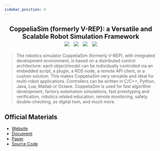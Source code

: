 ```yaml
---
sidebar_position: 4
---
```


<h2 align="center">
  <b>CoppeliaSim (formerly V-REP): a Versatile and Scalable Robot Simulation Framework</b>

<div align="center">
    <a href="https://www.coppeliarobotics.com/" target="_blank"><img src="https://img.shields.io/badge/Website-CoppeliaSim-red"></img></a>
    &nbsp;
    <a href="https://www.coppeliarobotics.com/helpFiles/index.html" target="_blank"><img src="https://img.shields.io/badge/Doc-CoppeliaSim-blue"></img></a>
    &nbsp;
    <a href="https://ieeexplore.ieee.org/document/6696520" target="_blank"><img src="https://img.shields.io/badge/Paper-IEEE-green"></img></a>
    &nbsp;
    <a href="https://github.com/CoppeliaRobotics/CoppeliaSimLib" target="_blank"><img src="https://img.shields.io/badge/Source-Code-purple"></img></a>
</div>
</h2>

> The robotics simulator CoppeliaSim (formerly V-REP), with integrated development environment, is based on a distributed control architecture: each object/model can be individually controlled via an embedded script, a plugin, a ROS node, a remote API client, or a custom solution. This makes CoppeliaSim very versatile and ideal for multi-robot applications. Controllers can be written in C/C++, Python, Java, Lua, Matlab or Octave. CoppeliaSim is used for fast algorithm development, factory automation simulations, fast prototyping and verification, robotics related education, remote monitoring, safety double-checking, as digital twin, and much more.

## Official Materials
- [Website](https://www.coppeliarobotics.com/)
- [Document](https://www.coppeliarobotics.com/helpFiles/index.html)
- [Paper](https://ieeexplore.ieee.org/document/6696520)
- [Source Code](https://github.com/CoppeliaRobotics/CoppeliaSimLib)